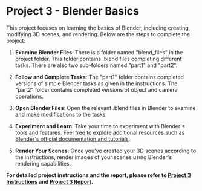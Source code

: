 # Project 3 - Blender Basics

This project focuses on learning the basics of Blender, including creating, modifying 3D scenes, and rendering. Below are the steps to complete the project:

1. **Examine Blender Files**: There is a folder named "blend_files" in the project folder. This folder contains .blend files completing different tasks. There are also two sub-folders named "part1" and "part2".

2. **Follow and Complete Tasks**: The "part1" folder contains completed versions of simple Blender tasks as given in the instructions. The "part2" folder contains completed versions of object and camera operations.

3. **Open Blender Files**: Open the relevant .blend files in Blender to examine and make modifications to the tasks.

4. **Experiment and Learn**: Take your time to experiment with Blender's tools and features. Feel free to explore additional resources such as [Blender's official documentation and tutorials](https://www.blender.org/).

5. **Render Your Scenes**: Once you've created your 3D scenes according to the instructions, render images of your scenes using Blender's rendering capabilities.

**For detailed project instructions and the report, please refer to [Project 3 Instructions](https://github.com/sancakerkan/ComputerGraphicsProjects/blob/main/Project%203%20-%20Blender%20Basics/Project3%20Instructions.pdf) and [Project 3 Report](https://github.com/sancakerkan/ComputerGraphicsProjects/blob/main/Project%203%20-%20Blender%20Basics/Project3%20Report.pdf).**


